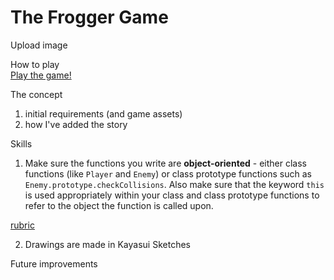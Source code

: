 # The Frogger Game

Upload image

How to play\
[Play the game!](https://tinylittlemaggie.github.io/The-Frogger-Game)

The concept
1. initial requirements (and game assets)
2. how I've added the story

Skills

1. Make sure the functions you write are **object-oriented** - either class functions (like `Player` and `Enemy`) or class prototype functions such as `Enemy.prototype.checkCollisions`. Also make sure that the keyword `this` is used appropriately within your class and class prototype functions to refer to the object the function is called upon.

[rubric](https://review.udacity.com/#!/rubrics/15/view)

2. Drawings are made in Kayasui Sketches

Future improvements
